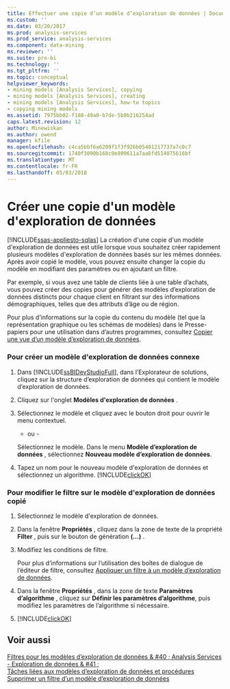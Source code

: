 ```yaml
---
title: Effectuer une copie d’un modèle d’exploration de données | Documents Microsoft
ms.custom: ''
ms.date: 03/20/2017
ms.prod: analysis-services
ms.prod_service: analysis-services
ms.component: data-mining
ms.reviewer: ''
ms.suite: pro-bi
ms.technology: ''
ms.tgt_pltfrm: ''
ms.topic: conceptual
helpviewer_keywords:
- mining models [Analysis Services], copying
- mining models [Analysis Services], creating
- mining models [Analysis Services], how-to topics
- copying mining models
ms.assetid: 7975bb02-f188-49a0-b7de-5b9b216254ad
caps.latest.revision: 12
author: Minewiskan
ms.author: owend
manager: kfile
ms.openlocfilehash: c4ca5bbf6a6209f1f3f926b05401217737a7c0c7
ms.sourcegitcommit: 1740f3090b168c0e809611a7aa6fd514075616bf
ms.translationtype: MT
ms.contentlocale: fr-FR
ms.lasthandoff: 05/03/2018
---
```

# <a name="make-a-copy-of-a-mining-model"></a>Créer une copie d'un modèle d'exploration de données
[!INCLUDE[ssas-appliesto-sqlas](../../includes/ssas-appliesto-sqlas.md)]
  La création d'une copie d'un modèle d'exploration de données est utile lorsque vous souhaitez créer rapidement plusieurs modèles d'exploration de données basés sur les mêmes données. Après avoir copié le modèle, vous pouvez ensuite changer la copie du modèle en modifiant des paramètres ou en ajoutant un filtre.  
  
 Par exemple, si vous avez une table de clients liée à une table d’achats, vous pouvez créer des copies pour générer des modèles d’exploration de données distincts pour chaque client en filtrant sur des informations démographiques, telles que des attributs d’âge ou de région.  
  
 Pour plus d’informations sur la copie du contenu du modèle (tel que la représentation graphique ou les schémas de modèles) dans le Presse-papiers pour une utilisation dans d’autres programmes, consultez [Copier une vue d’un modèle d’exploration de données](../../analysis-services/data-mining/copy-a-view-of-a-mining-model.md).  
  
### <a name="to-create-a-related-mining-model"></a>Pour créer un modèle d'exploration de données connexe  
  
1.  Dans [!INCLUDE[ssBIDevStudioFull](../../includes/ssbidevstudiofull-md.md)], dans l’Explorateur de solutions, cliquez sur la structure d’exploration de données qui contient le modèle d’exploration de données.  
  
2.  Cliquez sur l'onglet **Modèles d'exploration de données** .  
  
3.  Sélectionnez le modèle et cliquez avec le bouton droit pour ouvrir le menu contextuel.  
  
     - ou -  
  
     Sélectionnez le modèle. Dans le menu **Modèle d’exploration de données** , sélectionnez **Nouveau modèle d’exploration de données**.  
  
4.  Tapez un nom pour le nouveau modèle d'exploration de données et sélectionnez un algorithme. [!INCLUDE[clickOK](../../includes/clickok-md.md)]  
  
### <a name="to-edit-the-filter-on-the-copied-mining-model"></a>Pour modifier le filtre sur le modèle d'exploration de données copié  
  
1.  Sélectionnez le modèle d'exploration de données.  
  
2.  Dans la fenêtre **Propriétés** , cliquez dans la zone de texte de la propriété **Filter** , puis sur le bouton de génération **(…)** .  
  
3.  Modifiez les conditions de filtre.  
  
     Pour plus d’informations sur l’utilisation des boîtes de dialogue de l’éditeur de filtre, consultez [Appliquer un filtre à un modèle d’exploration de données](../../analysis-services/data-mining/apply-a-filter-to-a-mining-model.md).  
  
4.  Dans la fenêtre **Propriétés** , dans la zone de texte **Paramètres d’algorithme** , cliquez sur **Définir les paramètres d’algorithme**, puis modifiez les paramètres de l’algorithme si nécessaire.  
  
5.  [!INCLUDE[clickOK](../../includes/clickok-md.md)]  
  
## <a name="see-also"></a>Voir aussi  
 [Filtres pour les modèles d’exploration de données & #40 ; Analysis Services - Exploration de données & #41 ;](../../analysis-services/data-mining/filters-for-mining-models-analysis-services-data-mining.md)   
 [Tâches liées aux modèles d’exploration de données et procédures](../../analysis-services/data-mining/mining-model-tasks-and-how-tos.md)   
 [Supprimer un filtre d’un modèle d’exploration de données](../../analysis-services/data-mining/delete-a-filter-from-a-mining-model.md)  
  
  
